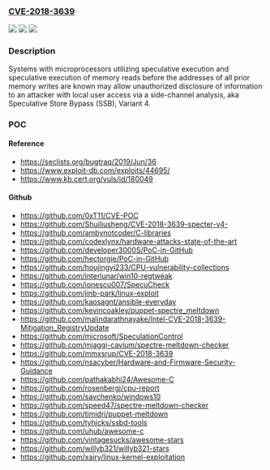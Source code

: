 ### [CVE-2018-3639](https://cve.mitre.org/cgi-bin/cvename.cgi?name=CVE-2018-3639)
![](https://img.shields.io/static/v1?label=Product&message=Multiple&color=blue)
![](https://img.shields.io/static/v1?label=Version&message=n%2Fa&color=blue)
![](https://img.shields.io/static/v1?label=Vulnerability&message=Information%20Disclosure&color=brighgreen)

### Description

Systems with microprocessors utilizing speculative execution and speculative execution of memory reads before the addresses of all prior memory writes are known may allow unauthorized disclosure of information to an attacker with local user access via a side-channel analysis, aka Speculative Store Bypass (SSB), Variant 4.

### POC

#### Reference
- https://seclists.org/bugtraq/2019/Jun/36
- https://www.exploit-db.com/exploits/44695/
- https://www.kb.cert.org/vuls/id/180049

#### Github
- https://github.com/0xT11/CVE-POC
- https://github.com/Shuiliusheng/CVE-2018-3639-specter-v4-
- https://github.com/ambynotcoder/C-libraries
- https://github.com/codexlynx/hardware-attacks-state-of-the-art
- https://github.com/developer3000S/PoC-in-GitHub
- https://github.com/hectorgie/PoC-in-GitHub
- https://github.com/houjingyi233/CPU-vulnerability-collections
- https://github.com/interlunar/win10-regtweak
- https://github.com/ionescu007/SpecuCheck
- https://github.com/jinb-park/linux-exploit
- https://github.com/kaosagnt/ansible-everyday
- https://github.com/kevincoakley/puppet-spectre_meltdown
- https://github.com/malindarathnayake/Intel-CVE-2018-3639-Mitigation_RegistryUpdate
- https://github.com/microsoft/SpeculationControl
- https://github.com/mjaggi-cavium/spectre-meltdown-checker
- https://github.com/mmxsrup/CVE-2018-3639
- https://github.com/nsacyber/Hardware-and-Firmware-Security-Guidance
- https://github.com/pathakabhi24/Awesome-C
- https://github.com/rosenbergj/cpu-report
- https://github.com/savchenko/windows10
- https://github.com/speed47/spectre-meltdown-checker
- https://github.com/timidri/puppet-meltdown
- https://github.com/tyhicks/ssbd-tools
- https://github.com/uhub/awesome-c
- https://github.com/vintagesucks/awesome-stars
- https://github.com/willyb321/willyb321-stars
- https://github.com/xairy/linux-kernel-exploitation

